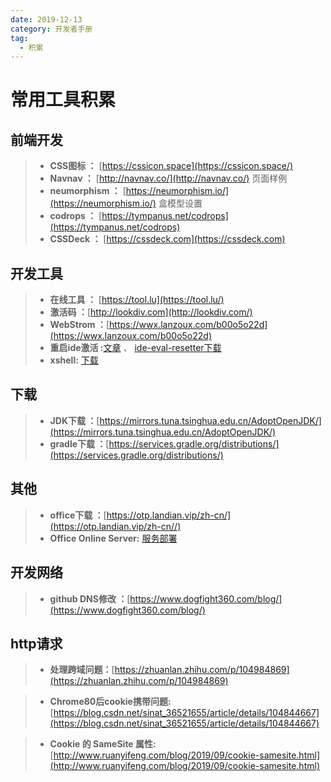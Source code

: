 ```yaml
---
date: 2019-12-13
category: 开发者手册
tag:
  - 积累
---
```

# 常用工具积累

## 前端开发

> - **CSS图标 ：** [https://cssicon.space](https://cssicon.space/)
> - **Navnav ：** [http://navnav.co/](http://navnav.co/) 页面样例
> - **neumorphism ：** [https://neumorphism.io/](https://neumorphism.io/) 盒模型设置
> - **codrops ：** [https://tympanus.net/codrops](https://tympanus.net/codrops)
> - **CSSDeck ：** [https://cssdeck.com](https://cssdeck.com)

## 开发工具

> - **在线工具 ：** [https://tool.lu](https://tool.lu/)
> - **激活码 ：**[http://lookdiv.com](http://lookdiv.com/)
> - **WebStrom ：**[https://wwx.lanzoux.com/b00o5o22d](https://wwx.lanzoux.com/b00o5o22d)
> - **重启ide激活 :**[文章](https://laowangblog.com/ide-eval-resetter-jetbrains-trial.html) 、 [ide-eval-resetter下载](https://plugins.zhile.io/files/ide-eval-resetter-2.1.6.zip)
> - **xshell:** [下载](https://51.ruyo.net/test/download_xshell_xftp.html)

## 下载
>
> - **JDK下载 ：**[https://mirrors.tuna.tsinghua.edu.cn/AdoptOpenJDK/](https://mirrors.tuna.tsinghua.edu.cn/AdoptOpenJDK/)
> - **gradle下载 ：**[https://services.gradle.org/distributions/](https://services.gradle.org/distributions/)

## 其他
>
> - **office下载 ：**[https://otp.landian.vip/zh-cn/](https://otp.landian.vip/zh-cn//)
> - **Office Online Server:**   [服务部署](https://docs.fuyeor.com/office-online-server-2016oos/)

## 开发网络
>
> - **github DNS修改 ：**[https://www.dogfight360.com/blog/](https://www.dogfight360.com/blog/)

## http请求
>
> - **处理跨域问题：**[https://zhuanlan.zhihu.com/p/104984869](https://zhuanlan.zhihu.com/p/104984869)

> - **Chrome80后cookie携带问题:** [https://blog.csdn.net/sinat_36521655/article/details/104844667](https://blog.csdn.net/sinat_36521655/article/details/104844667)

> - **Cookie 的 SameSite 属性:** [http://www.ruanyifeng.com/blog/2019/09/cookie-samesite.html](http://www.ruanyifeng.com/blog/2019/09/cookie-samesite.html)
